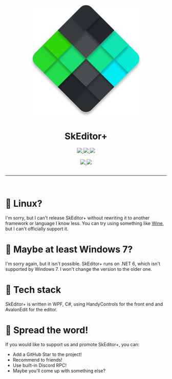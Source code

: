 <p align="center">
  <img height="350" width="350" src="SkEditor.png">
</p>
<div align='center'>

# SkEditor+
  
<a href='https://github.com/NotroDev/SkEditorPlus/releases'>
  
<img src='https://img.shields.io/github/v/release/NotroDev/SkEditorPlus?color=%237a34eb&label=version&style=flat-square'>
  
</a>
  
<a href='https://github.com/NotroDev/SkEditorPlus/blob/main/LICENSE'>
  
<img src='https://img.shields.io/github/license/NotroDev/SkEditorPlus?color=%230fa685&label=license&style=flat-square'>
  
</a>

<a href='https://github.com/NotroDev/SkEditorPlus/releases/latest'>
  
<img src='https://img.shields.io/github/downloads/NotroDev/SkEditorPlus/total?color=%230fa621&style=flat-square'>
  
</a>

<br />
<br />

<a href='https://discord.gg/meFfPGYvr5'>
  
<img src='https://img.shields.io/badge/Discord-PL-%23bf1327?style=for-the-badge'>
  
</a>
<a href='https://discord.gg/rK4AQnvMc5'>
  
<img src='https://img.shields.io/badge/Discord-EN-%231369bf?style=for-the-badge'>
  
</a>


  
</div>

<br />

---
<br />

# 🐧 Linux?
I'm sorry, but I can't release SkEditor+ without rewriting it to another framework or language I know less. You can try using something like [Wine](https://www.winehq.org), but I can't officially support it.

# 🥺 Maybe at least Windows 7?
I'm sorry again, but it isn't possible. SkEditor+ runs on .NET 6, which isn't supported by Windows 7. I won't change the version to the older one.


# 🔧 Tech stack
SkEditor+ is written in WPF, C#, using HandyControls for the front end and AvalonEdit for the editor.

# 📣 Spread the word!
If you would like to support us and promote SkEditor+, you can:
- Add a GitHub Star to the project!
- Recommend to friends!
- Use built-in Discord RPC!
- Maybe you'll come up with something else?
